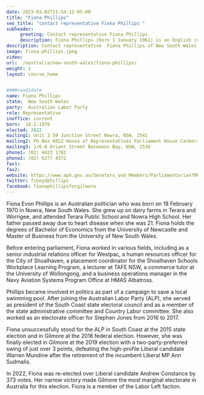 ```yaml
---
date: 2023-03-02T11:54:12-05:00
title: "Fiona Phillips"
seo_title: "contact representative Fiona Phillips "
subheader:
     greeting: Contact representative Fiona Phillips
     description: Fiona Phillips (born 1 January 1961) is an English journalist, broadcaster and television presenter. She is best known for her presenting roles with the ITV Breakfast programme GMTV Today.
description: Contact representative  Fiona Phillips of New South Wales. Contact information for  Fiona Phillips includes email address, phone number, and mailing address.
image: fiona-phillips.jpeg
video:
url:  /australia/new-south-wales/fiona-phillips/
weight: 1
layout: course_home


####candidate
name: Fiona Phillips
state:	New South Wales
party:	Australian Labor Party
role: Representative
inoffice: current
born:  18-2-1970
elected: 2022
mailing1: Unit 3 59 Junction Street Nowra, NSW, 2541
mailing2: PO Box 6022 House of Representatives Parliament House Canberra ACT 2600
mailing3: 1/6-8 Orient Street Batemans Bay, NSW, 2536
phone1: (02) 4423 1782
phone2: (02) 6277 4372
fax1:
fax2:
website: https://www.aph.gov.au/Senators_and_Members/Parliamentarian?MPID=147140
twitter: fiboydphillips
facebook: fionaphillipsforgilmore
---
```


Fiona Evon Phillips is an Australian politician who was born on 18 February 1970 in Nowra, New South Wales. She grew up on dairy farms in Terara and Worrigee, and attended Terara Public School and Nowra High School. Her father passed away due to heart disease when she was 21. Fiona holds the degrees of Bachelor of Economics from the University of Newcastle and Master of Business from the University of New South Wales.

Before entering parliament, Fiona worked in various fields, including as a senior industrial relations officer for Westpac, a human resources officer for the City of Shoalhaven, a placement coordinator for the Shoalhaven Schools Workplace Learning Program, a lecturer at TAFE NSW, a commerce tutor at the University of Wollongong, and a business operations manager in the Navy Aviation Systems Program Office at HMAS Albatross.

Phillips became involved in politics as part of a campaign to save a local swimming pool. After joining the Australian Labor Party (ALP), she served as president of the South Coast state electoral council and as a member of the state administrative committee and Country Labor committee. She also worked as an electorate officer for Stephen Jones from 2016 to 2017.

Fiona unsuccessfully stood for the ALP in South Coast at the 2015 state election and in Gilmore at the 2016 federal election. However, she was finally elected in Gilmore at the 2019 election with a two-party-preferred swing of just over 3 points, defeating the high-profile Liberal candidate Warren Mundine after the retirement of the incumbent Liberal MP Ann Sudmalis.

In 2022, Fiona was re-elected over Liberal candidate Andrew Constance by 373 votes. Her narrow victory made Gilmore the most marginal electorate in Australia for this election. Fiona is a member of the Labor Left faction.